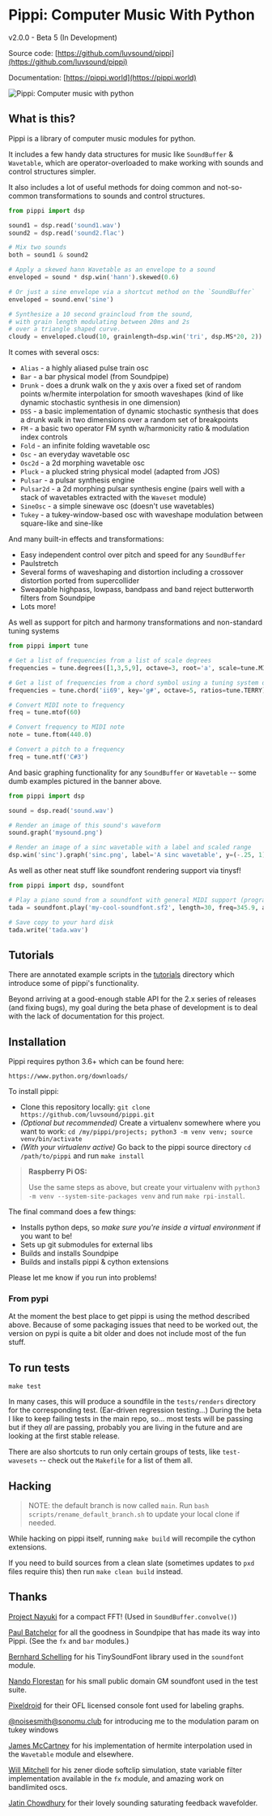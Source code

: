 # Pippi: Computer Music With Python

v2.0.0 - Beta 5 (In Development)

Source code: [https://github.com/luvsound/pippi](https://github.com/luvsound/pippi)

Documentation: [https://pippi.world](https://pippi.world)

![Pippi: Computer music with python](banner.png)

## What is this?

Pippi is a library of computer music modules for python. 

It includes a few handy data structures for music like
`SoundBuffer` & `Wavetable`, which are operator-overloaded 
to make working with sounds and control structures simpler.

It also includes a lot of useful methods for doing common and 
not-so-common transformations to sounds and control structures. 

``` python
from pippi import dsp

sound1 = dsp.read('sound1.wav')
sound2 = dsp.read('sound2.flac')

# Mix two sounds
both = sound1 & sound2

# Apply a skewed hann Wavetable as an envelope to a sound
enveloped = sound * dsp.win('hann').skewed(0.6)

# Or just a sine envelope via a shortcut method on the `SoundBuffer`
enveloped = sound.env('sine')

# Synthesize a 10 second graincloud from the sound, 
# with grain length modulating between 20ms and 2s 
# over a triangle shaped curve.
cloudy = enveloped.cloud(10, grainlength=dsp.win('tri', dsp.MS*20, 2))
```

It comes with several oscs:

- `Alias` - a highly aliased pulse train osc
- `Bar` - a bar physical model (from Soundpipe)
- `Drunk` - does a drunk walk on the y axis over a fixed set of random points w/hermite interpolation for smooth waveshapes (kind of like dynamic stochastic synthesis in one dimension)
- `DSS` - a basic implementation of dynamic stochastic synthesis that does a drunk walk in two dimensions over a random set of breakpoints
- `FM` - a basic two operator FM synth w/harmonicity ratio & modulation index controls
- `Fold` - an infinite folding wavetable osc
- `Osc` - an everyday wavetable osc
- `Osc2d` - a 2d morphing wavetable osc
- `Pluck` - a plucked string physical model (adapted from JOS)
- `Pulsar` - a pulsar synthesis engine
- `Pulsar2d` - a 2d morphing pulsar synthesis engine (pairs well with a stack of wavetables extracted with the `Waveset` module)
- `SineOsc` - a simple sinewave osc (doesn't use wavetables)
- `Tukey` - a tukey-window-based osc with waveshape modulation between square-like and sine-like

And many built-in effects and transformations:

- Easy independent control over pitch and speed for any `SoundBuffer`
- Paulstretch
- Several forms of waveshaping and distortion including a crossover distortion ported from supercollider
- Sweapable highpass, lowpass, bandpass and band reject butterworth filters from Soundpipe
- Lots more!

As well as support for pitch and harmony transformations and non-standard tuning systems
``` python
from pippi import tune

# Get a list of frequencies from a list of scale degrees
frequencies = tune.degrees([1,3,5,9], octave=3, root='a', scale=tune.MINOR, ratios=tune.JUST)

# Get a list of frequencies from a chord symbol using a tuning system devised by Terry Riley
frequencies = tune.chord('ii69', key='g#', octave=5, ratios=tune.TERRY)

# Convert MIDI note to frequency
freq = tune.mtof(60)

# Convert frequency to MIDI note
note = tune.ftom(440.0)

# Convert a pitch to a frequency
freq = tune.ntf('C#3')
```
And basic graphing functionality for any `SoundBuffer` or `Wavetable` -- some dumb examples pictured in the banner above.

``` python
from pippi import dsp

sound = dsp.read('sound.wav')

# Render an image of this sound's waveform
sound.graph('mysound.png')

# Render an image of a sinc wavetable with a label and scaled range
dsp.win('sinc').graph('sinc.png', label='A sinc wavetable', y=(-.25, 1))
```

As well as other neat stuff like soundfont rendering support via tinysf!

``` python
from pippi import dsp, soundfont

# Play a piano sound from a soundfont with general MIDI support (program change is zero-indexed)
tada = soundfont.play('my-cool-soundfont.sf2', length=30, freq=345.9, amp=0.5, voice=0)

# Save copy to your hard disk
tada.write('tada.wav')
```

## Tutorials

There are annotated example scripts in the [tutorials](docs/tutorials) directory which introduce some of pippi's functionality.

Beyond arriving at a good-enough stable API for the 2.x series of releases (and fixing bugs), my goal during the 
beta phase of development is to deal with the lack of documentation for this project.


## Installation

Pippi requires python 3.6+ which can be found here:

    https://www.python.org/downloads/

To install pippi:

- Clone this repository locally: `git clone https://github.com/luvsound/pippi.git`
- _(Optional but recommended)_ Create a virtualenv somewhere where you want to work: `cd /my/pippi/projects; python3 -m venv venv; source venv/bin/activate`
- _(With your virtualenv active)_ Go back to the pippi source directory `cd /path/to/pippi` and run `make install` 

> **Raspberry Pi OS:**
> 
> Use the same steps as above, but create your virtualenv with `python3 -m venv --system-site-packages venv` and run `make rpi-install`.

The final command does a few things:

- Installs python deps, so *make sure you're inside a virtual environment* if you want to be!
- Sets up git submodules for external libs
- Builds and installs Soundpipe
- Builds and installs pippi & cython extensions

Please let me know if you run into problems!

### From pypi

At the moment the best place to get pippi is using the method described above. Because of some packaging issues that need to be worked out, the version on pypi is quite a bit older and does not include most of the fun stuff.

## To run tests

    make test

In many cases, this will produce a soundfile in the `tests/renders` directory for the corresponding test. (Ear-driven regression testing...)
During the beta I like to keep failing tests in the main repo, so... most tests will be passing but if they *all* are passing, probably you are living in the future and are looking at the first stable release.

There are also shortcuts to run only certain groups of tests, like `test-wavesets` -- check out the `Makefile` for a list of them all.

## Hacking

> NOTE: the default branch is now called `main`. Run `bash scripts/rename_default_branch.sh` to update your local clone if needed.

While hacking on pippi itself, running `make build` will recompile the cython extensions.

If you need to build sources from a clean slate (sometimes updates to `pxd` files require this) then run `make clean build` instead.

## Thanks

[Project Nayuki](https://www.nayuki.io/page/free-small-fft-in-multiple-languages) for a compact FFT! (Used in `SoundBuffer.convolve()`)

[Paul Batchelor](https://github.com/PaulBatchelor/Soundpipe) for all the goodness in Soundpipe that has made its way into Pippi. (See the `fx` and `bar` modules.)

[Bernhard Schelling](https://zillalib.github.io/) for his TinySoundFont library used in the `soundfont` module.

[Nando Florestan](http://dev.nando.audio/) for his small public domain GM soundfont used in the test suite.

[Pixeldroid](https://github.com/pixeldroid/fonts) for their OFL licensed console font used for labeling graphs.

[@noisesmith@sonomu.club](https://sonomu.club/@noisesmith) for introducing me to the modulation param on tukey windows

[James McCartney](https://www.musicdsp.org/en/latest/Other/93-hermite-interpollation.html) for his implementation of hermite interpolation used in the `Wavetable` module and elsewhere.

[Will Mitchell](https://github.com/liquidcitymotors/) for his zener diode softclip simulation, state variable filter implementation available in the `fx` module, and amazing work on bandlimited oscs.

[Jatin Chowdhury](https://ccrma.stanford.edu/~jatin/ComplexNonlinearities/Wavefolder.html) for their lovely sounding saturating feedback wavefolder.
